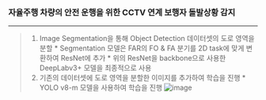 ### 자율주행 차량의 안전 운행을 위한 CCTV 연계 보행자 돌발상황 감지
---
> 1. Image Segmentation을 통해 Object Detection 데이터셋의 도로 영역을 분할
     * Segmentation 모델은 FAR의 FO & FA 분기를 2D task에 맞게 변환하여 ResNet에 추가
     * 위의 ResNet을 backbone으로 사용한 DeepLabv3+ 모델을 최종적으로 사용 
> 2. 기존의 데이터셋에 도로 영역을 분할한 이미지를 추가하여 학습을 진행
     * YOLO v8-m 모델을 사용하여 학습을 진행
![image](https://github.com/user-attachments/assets/3e57bb11-67e0-45a8-b52f-9744e416430e)
